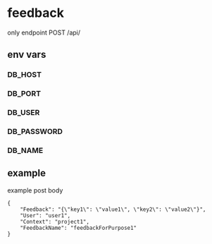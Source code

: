 # feedback

only endpoint POST /api/

## env vars

### DB_HOST

### DB_PORT

### DB_USER

### DB_PASSWORD

### DB_NAME


## example

example post body

````
{
    "Feedback": "{\"key1\": \"value1\", \"key2\": \"value2\"}",
    "User": "user1",
    "Context": "project1",
    "FeedbackName": "feedbackForPurpose1"
}
````
